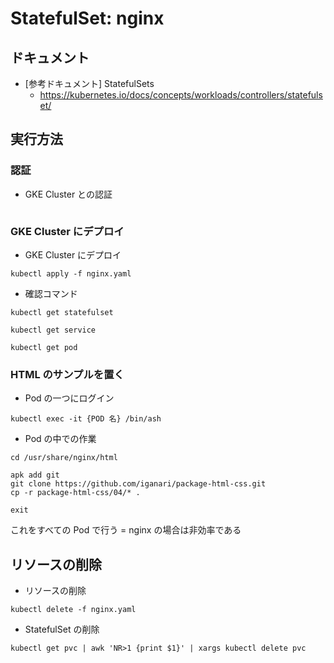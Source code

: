 # StatefulSet: nginx

## ドキュメント

+ [参考ドキュメント] StatefulSets
    + https://kubernetes.io/docs/concepts/workloads/controllers/statefulset/

## 実行方法

### 認証

+ GKE Cluster との認証

```

```

### GKE Cluster にデプロイ

+ GKE Cluster にデプロイ

```
kubectl apply -f nginx.yaml
```

+ 確認コマンド

```
kubectl get statefulset
```
```
kubectl get service
```
```
kubectl get pod
```

### HTML のサンプルを置く

+ Pod の一つにログイン

```
kubectl exec -it {POD 名} /bin/ash
```

+ Pod の中での作業

```
cd /usr/share/nginx/html
```
```
apk add git
git clone https://github.com/iganari/package-html-css.git
cp -r package-html-css/04/* .
```
```
exit
```

これをすべての Pod で行う = nginx の場合は非効率である

## リソースの削除

+ リソースの削除

```
kubectl delete -f nginx.yaml
```

+ StatefulSet の削除

```
kubectl get pvc | awk 'NR>1 {print $1}' | xargs kubectl delete pvc
```
